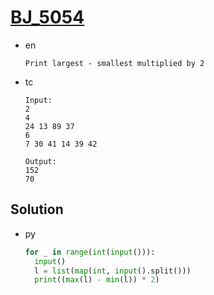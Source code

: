 # [BJ_5054](https://acmicpc.net/problem/5054)

* en

  ```en
  Print largest - smallest multiplied by 2
  ```

* tc

  ```tc
  Input:
  2
  4
  24 13 89 37
  6
  7 30 41 14 39 42

  Output:
  152
  70
  ```

## Solution

* py

  ```py
  for _ in range(int(input())):
    input()
    l = list(map(int, input().split()))
    print((max(l) - min(l)) * 2)
  ```
